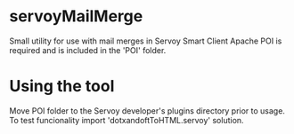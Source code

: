 # servoyMailMerge

Small utility for use with mail merges in Servoy Smart Client
Apache POI is required and is included in the 'POI' folder. 

# Using the tool
Move POI folder to the Servoy developer's plugins directory prior to usage.
To test funcionality import 'dotxandoftToHTML.servoy' solution.
